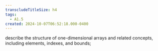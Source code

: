 ```yaml
---
transcludeTitleSize: h4
tags:
  - A1.5
created: 2024-10-07T06:52:18.000-0400
---
```

describe the structure of one-dimensional arrays and related concepts, including elements, indexes, and bounds;